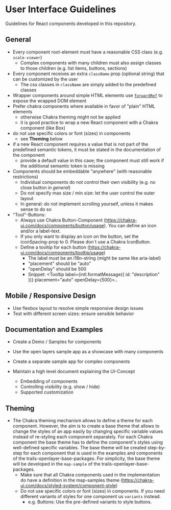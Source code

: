 # User Interface Guidelines

Guidelines for React components developed in this repository.

## General

-   Every component root-element must have a reasonable CSS class (e.g. `scale-viewer`)
    -   Complex components with many children must also assign classes to those children (e.g. list items, buttons, sections)
-   Every component receives an extra `className` prop (optional string) that can be customized by the user
    -   The css classes in `className` are simply added to the predefined classes
-   Wrapper components around simple HTML elements use [`forwardRef`](https://react.dev/reference/react/forwardRef) to expose the wrapped DOM element
-   Prefer chakra components where available in favor of "plain" HTML elements 
    -   otherwise Chakra theming might not be applied
    -   it is good practice to wrap a new React component with a Chakra component (like Box)
-   do not use specific colors or font (sizes) in components
    -   see **Theming** below
-   if a new React component requires a value that is not part of the predefined semantic tokens, it must be stated in the documentation of the component
    - provide a default value in this case; the component must still work if the additional semantic token is missing     
-   Components should be embeddable "anywhere" (with reasonable restrictions)
    -   Individual components do not control their own visibility (e.g. no close button _in general_)
    -   Do not specify max size / min size: let the user control the outer layout
    -   In general: do not implement scrolling yourself, unless it makes sense to do so
- "Tool"-Buttons:
  - Always use Chakra Button-Component (https://chakra-ui.com/docs/components/button/usage). You can define an icon and/or a label-text.
  - If you only want to display an icon on the button, set the iconSpacing-prop to 0. Please don´t use a Chakra IconButton.
  - Define a tooltip for each button (https://chakra-ui.com/docs/components/tooltip/usage)
    - The label must be an i18n-string (might be same like aria-label)
    - "placement" should be "auto"
    - "openDelay" should be 500
    - Snippet: <Tooltip label={intl.formatMessage({ id: "description" })} placement="auto" openDelay={500}>..

## Mobile / Responsive Design

-   Use flexbox layout to resolve simple responsive design issues
-   Test with different screen sizes: ensure sensible behavior

## Documentation and Examples

-   Create a Demo / Samples for components
-   Use the open layers sample app as a showcase with many components
-   Create a separate sample app for complex components

-   Maintain a high level document explaining the UI-Concept
    -   Embedding of components
    -   Controlling visibility (e.g. show / hide)
    -   Supported customization

## Theming

- The Chakra theming mechanism allows to define a theme for each component. However, the aim is to create a base theme that allows to change the styles of an app easily by changing specific variable values instead of re-styling each component separately. For each Chakra component the base theme has to define the component's styles using well-defined specific variables. The base theme will be created step-by-step for each component that is used in the examples and components of the trails-openlayer-base-packages. For simplicity, the base theme will be developed in the `map-sample` of the trails-openlayer-base-packages.
  - Make sure that  all Chakra components used in the implementation do have a definition in the map-samples theme (https://chakra-ui.com/docs/styled-system/component-style)
  - Do not use specific colors or font (sizes) in components. If you need different variants of styles for one component us `variants` instead. 
    - e.g. Buttons: Use the pre-defined variants to style buttons.
